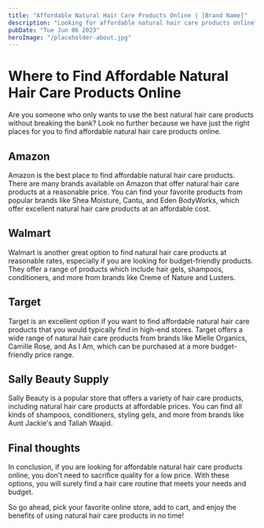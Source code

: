 ```yaml
---
title: "Affordable Natural Hair Care Products Online | [Brand Name]"
description: "Looking for affordable natural hair care products online? Check out [Brand Name] for a selection of high-quality yet budget-friendly hair care products that will make your hair look and feel amazing."
pubDate: "Tue Jun 06 2023"
heroImage: "/placeholder-about.jpg"
---
```


# Where to Find Affordable Natural Hair Care Products Online

Are you someone who only wants to use the best natural hair care products without breaking the bank? Look no further because we have just the right places for you to find affordable natural hair care products online.

## Amazon

Amazon is the best place to find affordable natural hair care products. There are many brands available on Amazon that offer natural hair care products at a reasonable price. You can find your favorite products from popular brands like Shea Moisture, Cantu, and Eden BodyWorks, which offer excellent natural hair care products at an affordable cost.

## Walmart

Walmart is another great option to find natural hair care products at reasonable rates, especially if you are looking for budget-friendly products. They offer a range of products which include hair gels, shampoos, conditioners, and more from brands like Creme of Nature and Lusters.

## Target

Target is an excellent option if you want to find affordable natural hair care products that you would typically find in high-end stores. Target offers a wide range of natural hair care products from brands like Mielle Organics, Camille Rose, and As I Am, which can be purchased at a more budget-friendly price range.

## Sally Beauty Supply

Sally Beauty is a popular store that offers a variety of hair care products, including natural hair care products at affordable prices. You can find all kinds of shampoos, conditioners, styling gels, and more from brands like Aunt Jackie&#39;s and Taliah Waajid.

## Final thoughts

In conclusion, if you are looking for affordable natural hair care products online, you don&#39;t need to sacrifice quality for a low price. With these options, you will surely find a hair care routine that meets your needs and budget.

So go ahead, pick your favorite online store, add to cart, and enjoy the benefits of using natural hair care products in no time!